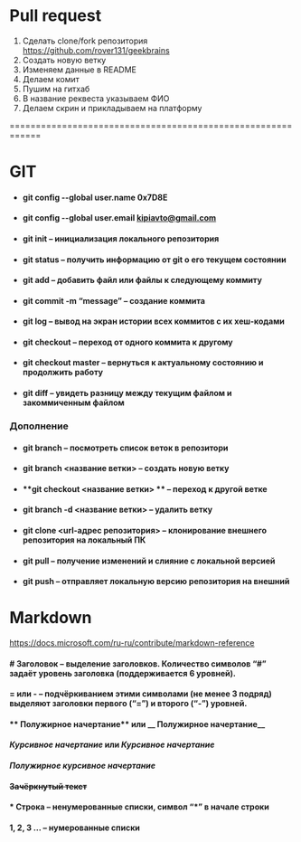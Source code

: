 # Pull request

1. Сделать clone/fork репозитория https://github.com/rover131/geekbrains
2. Создать новую ветку
3. Изменяем данные в README
4. Делаем комит
5. Пушим на гитхаб
6. В название реквеста указываем ФИО
7. Делаем скрин и прикладываем на платформу

============================================================
# GIT
* #### **git config --global user.name 0x7D8E**
* #### **git config --global user.email kipiavto@gmail.com**
* #### **git init** – инициализация локального репозитория
* #### **git status** – получить информацию от git о его текущем состоянии
* #### **git add** – добавить файл или файлы к следующему коммиту
* #### **git commit -m “message”** – создание коммита
* #### **git log** – вывод на экран истории всех коммитов с их хеш-кодами
* #### **git checkout** – переход от одного коммита к другому
* #### **git checkout master** – вернуться к актуальному состоянию и продолжить работу
* #### **git diff** – увидеть разницу между текущим файлом и закоммиченным файлом

### **Дополнение**
* #### **git branch** – посмотреть список веток в репозитори
* #### **git branch <название ветки>** – создать новую ветку
* #### **git checkout <название ветки> ** – переход к другой ветке
* #### **git branch -d <название ветки>** – удалить ветку
* #### **git clone <url-адрес репозитория>** – клонирование внешнего репозитория на локальный ПК
* #### **git pull** – получение изменений и слияние с локальной версией
* #### **git push** – отправляет локальную версию репозитория на внешний


# Markdown
https://docs.microsoft.com/ru-ru/contribute/markdown-reference
#### # Заголовок – выделение заголовков. Количество символов “#” задаёт уровень заголовка (поддерживается 6 уровней).
#### = или - – подчёркиванием этими символами (не менее 3 подряд) выделяют заголовки первого (“=”) и второго (“-”) уровней.
#### ** Полужирное начертание** или __ Полужирное начертание__
#### *Курсивное начертание* или _Курсивное начертание_
#### ***Полужирное курсивное начертание***
#### ~~Зачёркнутый текст~~
#### * Строка – ненумерованные списки, символ “*” в начале строки
#### 1, 2, 3 … – нумерованные списки
